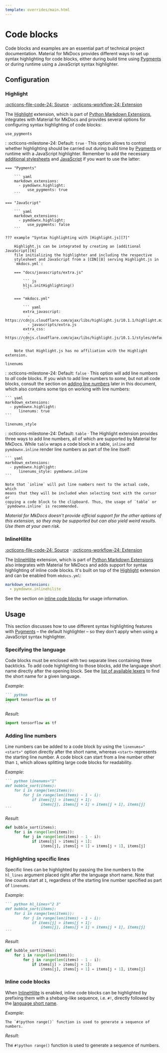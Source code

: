 ```yaml
---
template: overrides/main.html
---
```


# Code blocks

Code blocks and examples are an essential part of technical project
documentation. Material for MkDocs provides different ways to set up syntax
highlighting for code blocks, either during build time using [Pygments][1] or
during runtime using a JavaScript syntax highlighter.

  [1]: https://pygments.org

## Configuration

### Highlight

[:octicons-file-code-24: Source][2] · [:octicons-workflow-24: Extension][3]

The [Highlight][3] extension, which is part of [Python Markdown Extensions][4],
integrates with Material for MkDocs and provides several options for
configuring syntax highlighting of code blocks:

`use_pygments`

:   :octicons-milestone-24: Default: `true` · This option allows to control
    whether highlighting should be carried out during build time by
    [Pygments][1] or runtime with a JavaScript highlighter. Remember to add the
    necessary  [additional stylesheets][5] and [JavaScript][6] if you want to
    use the latter:

    === "Pygments"

        ``` yaml
        markdown_extensions:
          - pymdownx.highlight:
              use_pygments: true
        ```

    === "JavaScript"

        ``` yaml
        markdown_extensions:
          - pymdownx.highlight:
              use_pygments: false
        ```

    ??? example "Syntax highlighting with [Highlight.js][7]"

        Highlight.js can be integrated by creating an [additional JavaScript][6]
        file initializing the highlighter and including the respective
        stylesheet and JavaScript from a [CDN][8] serving Highlight.js in
        `mkdocs.yml`:

        === "docs/javascripts/extra.js"

            ``` js
            hljs.initHighlighting()
            ```

        === "mkdocs.yml"

            ``` yaml
            extra_javascript:
              - https://cdnjs.cloudflare.com/ajax/libs/highlight.js/10.1.1/highlight.min.js
              - javascripts/extra.js
            extra_css:
              - https://cdnjs.cloudflare.com/ajax/libs/highlight.js/10.1.1/styles/default.min.css
            ```

        Note that Highlight.js has no affiliation with the Highlight extension.

`linenums`

:   :octicons-milestone-24: Default: `false` · This option will add line numbers
    to _all_ code blocks. If you wish to add line numbers to _some_, but not all
    code blocks, consult the section on [adding line numbers][9] later in this
    document, which also contains some tips on working with line numbers:

    ``` yaml
    markdown_extensions:
      - pymdownx.highlight:
          linenums: true
    ```

`linenums_style`

:   :octicons-milestone-24: Default: `table` · The Highlight extension provides
    three ways to add line numbers, all of which are supported by Material for
    MkDocs. While `table` wraps a code block in a table, `inline` and
    `pymdownx.inline` render line numbers as part of the line itself:

    ``` yaml
    markdown_extensions:
      - pymdownx.highlight:
          linenums_style: pymdownx.inline
    ```

    Note that `inline` will put line numbers next to the actual code, which
    means that they will be included when selecting text with the cursor or 
    copying a code block to the clipboard. Thus, the usage of `table` or
    `pymdownx.inline` is recommended.

_Material for MkDocs doesn't provide official support for the other options of
this extension, so they may be supported but can also yield weird results. Use
them at your own risk._

  [2]: https://github.com/squidfunk/mkdocs-material/blob/master/src/assets/stylesheets/extensions/pymdown/_highlight.scss
  [3]: https://facelessuser.github.io/pymdown-extensions/extensions/highlight/
  [4]: https://facelessuser.github.io/pymdown-extensions/
  [5]: ../customization.md#additional-stylesheets
  [6]: ../customization.md#additional-javascript
  [7]: https://highlightjs.org/
  [8]: https://cdnjs.com/libraries/highlight.js/
  [9]: #adding-line-numbers

### InlineHilite

[:octicons-file-code-24: Source][2] · [:octicons-workflow-24: Extension][10]

The [InlineHilite][10] extension, which is part of [Python Markdown 
Extensions][4] also integrates with Material for MkDocs and adds support for
syntax highlighting of inline code blocks. It's built on top of the
[Highlight][3] extension and can be enabled from `mkdocs.yml`:

``` yaml
markdown_extensions:
  - pymdownx.inlinehilite
```

See the section on [inline code blocks][11] for usage information.

  [10]: https://facelessuser.github.io/pymdown-extensions/extensions/inlinehilite/
  [11]: #inline-code-blocks

## Usage

This section discusses how to use different syntax highlighting features with
[Pygments][1] – the default highlighter – so they don't apply when using
a JavaScript syntax highlighter.

### Specifying the language

Code blocks must be enclosed with two separate lines containing three backticks.
To add code highlighting to those blocks, add the language short name directly
after the opening block. See the [list of available lexers][12] to find the
short name for a given language.

_Example_:

```` markdown
``` python
import tensorflow as tf
```
````

_Result_:

``` python
import tensorflow as tf
```

  [12]: https://pygments.org/docs/lexers/

### Adding line numbers

Line numbers can be added to a code block by using the `linenums="<start>"`
option directly after the short name, whereas `<start>` represents the starting
line number. A code block can start from a line number other than `1`, which
allows splitting large code blocks for readability.

_Example_:

```` markdown
``` python linenums="1"
def bubble_sort(items):
    for i in range(len(items)):
        for j in range(len(items) - 1 - i):
            if items[j] > items[j + 1]:
                items[j], items[j + 1] = items[j + 1], items[j]
```
````

_Result_:

``` python linenums="1"
def bubble_sort(items):
    for i in range(len(items)):
        for j in range(len(items) - 1 - i):
            if items[j] > items[j + 1]:
                items[j], items[j + 1] = items[j + 1], items[j]
```

### Highlighting specific lines

Specific lines can be highlighted by passing the line numbers to the `hl_lines`
argument placed right after the language short name. Note that line counts start
at `1`, regardless of the starting line number specified as part of `linenums`.

_Example_:

```` markdown
``` python hl_lines="2 3"
def bubble_sort(items):
    for i in range(len(items)):
        for j in range(len(items) - 1 - i):
            if items[j] > items[j + 1]:
                items[j], items[j + 1] = items[j + 1], items[j]
```
````

_Result_:

``` python hl_lines="2 3"
def bubble_sort(items):
    for i in range(len(items)):
        for j in range(len(items) - 1 - i):
            if items[j] > items[j + 1]:
                items[j], items[j + 1] = items[j + 1], items[j]
```

### Inline code blocks

When [InlineHilite][13] is enabled, inline code blocks can be highlighted by
prefixing them with a shebang-like sequence, i.e. `#!`, directly followed by
the [language short name][12].

_Example_:

```
The `#!python range()` function is used to generate a sequence of numbers.
```

_Result_:

The `#!python range()` function is used to generate a sequence of numbers.

  [13]: #inlinehilite
